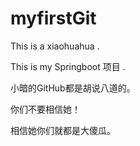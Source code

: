 # myfirstGit
This is a xiaohuahua .

This is my Springboot 项目 .

小暗的GitHub都是胡说八道的。

你们不要相信她！

相信她你们就都是大傻瓜。
